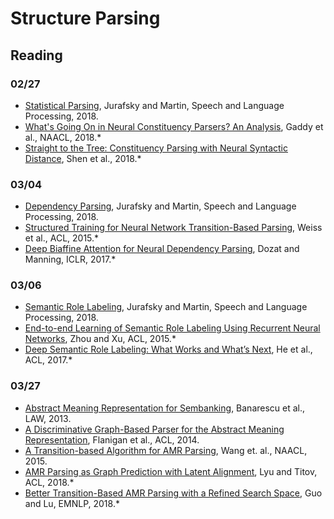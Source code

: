 # Structure Parsing

## Reading

### 02/27

* [Statistical Parsing](https://web.stanford.edu/~jurafsky/slp3/12.pdf), Jurafsky and Martin, Speech and Language Processing, 2018.
* [What's Going On in Neural Constituency Parsers? An Analysis](http://aclweb.org/anthology/N18-1091), Gaddy et al., NAACL, 2018.*
* [Straight to the Tree: Constituency Parsing with Neural Syntactic Distance](http://aclweb.org/anthology/P18-1108), Shen et al., 2018.*

### 03/04

* [Dependency Parsing](https://web.stanford.edu/~jurafsky/slp3/13.pdf), Jurafsky and Martin, Speech and Language Processing, 2018.
* [Structured Training for Neural Network Transition-Based Parsing](http://aclweb.org/anthology/P15-1032), Weiss et al., ACL, 2015.*
* [Deep Biaffine Attention for Neural Dependency Parsing](https://arxiv.org/abs/1611.01734), Dozat and Manning, ICLR, 2017.*

### 03/06

* [Semantic Role Labeling](https://web.stanford.edu/~jurafsky/slp3/18.pdf), Jurafsky and Martin, Speech and Language Processing, 2018.
* [End-to-end Learning of Semantic Role Labeling Using Recurrent Neural Networks](http://aclweb.org/anthology/P15-1109), Zhou and Xu, ACL, 2015.*
* [Deep Semantic Role Labeling: What Works and What’s Next](http://aclweb.org/anthology/P17-1044), He et al., ACL, 2017.*

### 03/27

* [Abstract Meaning Representation for Sembanking](http://www.aclweb.org/anthology/W13-2322), Banarescu et al., LAW, 2013.
* [A Discriminative Graph-Based Parser for the Abstract Meaning Representation](http://www.aclweb.org/anthology/P14-1134), Flanigan et al., ACL, 2014.
* [A Transition-based Algorithm for AMR Parsing](http://www.aclweb.org/anthology/N15-1040), Wang et. al., NAACL, 2015.
* [AMR Parsing as Graph Prediction with Latent Alignment](http://aclweb.org/anthology/P18-1037), Lyu and Titov, ACL, 2018.*
* [Better Transition-Based AMR Parsing with a Refined Search Space](http://aclweb.org/anthology/D18-1198), Guo and Lu, EMNLP, 2018.*
